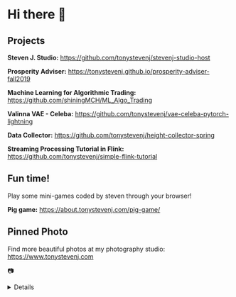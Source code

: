 # Hi there 👋

## Projects

  **Steven J. Studio:** https://github.com/tonystevenj/stevenj-studio-host
  
  **Prosperity Adviser:** https://tonystevenj.github.io/prosperity-adviser-fall2019
  
  **Machine Learning for Algorithmic Trading:** https://github.com/shiningMCH/ML_Algo_Trading
  
  **Valinna VAE - Celeba:** https://github.com/tonystevenj/vae-celeba-pytorch-lightning

  **Data Collector:** https://github.com/tonystevenj/height-collector-spring
  
  **Streaming Processing Tutorial in Flink:** https://github.com/tonystevenj/simple-flink-tutorial
  
  
  
## Fun time!
Play some mini-games coded by steven through your browser!


  **Pig game:** https://about.tonystevenj.com/pig-game/
 
 
 ## Pinned Photo
 
 Find more beautiful photos at my photography studio: https://www.tonystevenj.com
 
📷
<details>
<img src="https://raw.githubusercontent.com/tonystevenj/stevenj-studio-photo/master/portfolio/5.jpg"/>
</details>
<!--
**tonystevenj/tonystevenj** is a ✨ _special_ ✨ repository because its `README.md` (this file) appears on your GitHub profile.

Here are some ideas to get you started:

- 🔭 I’m currently working on ...
- 🌱 I’m currently learning ...
- 👯 I’m looking to collaborate on ...
- 🤔 I’m looking for help with ...
- 💬 Ask me about ...
- 📫 How to reach me: ...
- 😄 Pronouns: ...
- ⚡ Fun fact: ...
-->
